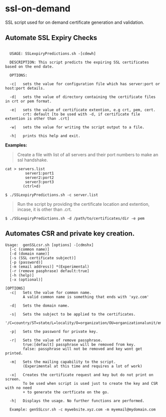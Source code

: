 # ssl-on-demand
SSL script used for on demand certificate generation and validation.

## Automate SSL Expiry Checks

```

  USAGE: SSLexpiryPredictions.sh -[cdewh]

  DESCRIPTION: This script predicts the expiring SSL certificates based on the end date.

  OPTIONS:

  -c|   sets the value for configuration file which has server:port or host:port details.
        
  -d|   sets the value of directory containing the certificate files in crt or pem format.

  -e|   sets the value of certificate extention, e.g crt, pem, cert.
        crt: default [to be used with -d, if certificate file extention is other than .crt]

  -w|   sets the value for writing the script output to a file.

  -h|   prints this help and exit.
```

**Examples:**
> Create a file with list of all servers and their port numbers to make an ssl handshake.
```
cat > servers.list
         server1:port1
         server2:port2
         server3:port3
        (ctrl+d)
        
$ ./SSLexpiryPredictions.sh -c server.list
```

> Run the script by providing the certificate location and extention, incase, it is other than .crt. 

```
$ ./SSLexpiryPredictions.sh -d /path/to/certificates/dir -e pem

```

## Automates CSR and private key creation.

```
Usage: 	genSSLcsr.sh [options] -[cdmshx]
  [-c (common name)]
  [-d (domain name)]
  [-s (SSL certificate subject)]
  [-p (password)]
  [-m (email address)] *(Experimental)
  [-r (remove pasphrase) default:true]
  [-h (help)]
  [-x (optional)]

[OPTIONS]
  -c|   Sets the value for common name.
        A valid common name is something that ends with 'xyz.com'

  -d|   Sets the domain name.

  -s|   Sets the subject to be applied to the certificates.
        '/C=country/ST=state/L=locality/O=organization/OU=organizationalunit/emailAddress=email'

  -p|   Sets the password for private key.

  -r|   Sets the value of remove passphrase.
        true:[default] passphrase will be removed from key.
        false: passphrase will not be removed and key wont get printed.

  -m|   Sets the mailing capability to the script.
        (Experimental at this time and requires a lot of work)

  -x|   Creates the certificate request and key but do not print on screen.
        To be used when script is used just to create the key and CSR with no need
        + to generate the certficate on the go.

  -h|   Displays the usage. No further functions are performed.

  Example: genSSLcsr.sh -c mywebsite.xyz.com -m myemail@mydomain.com
```
